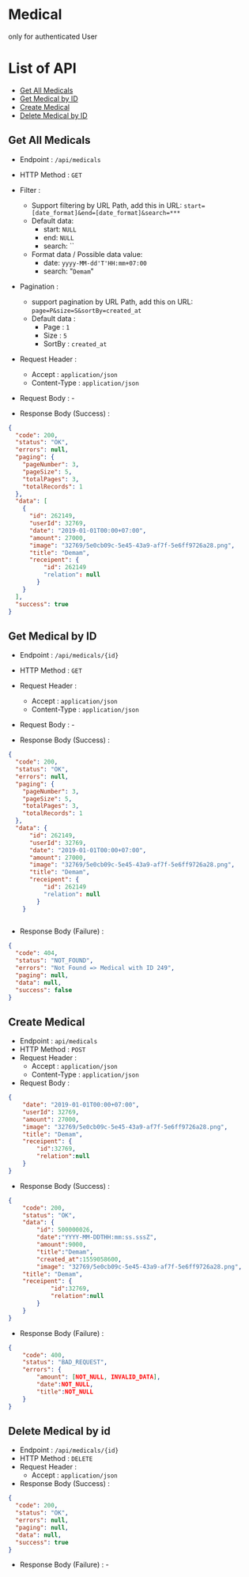 
# Medical
only for authenticated User

# List of API
- [Get All Medicals](#get-all-medicals)
- [Get Medical by ID](#get-medical-by-id)
- [Create Medical](#create-medical)
- [Delete Medical by ID](#delete-medical-by-id)

## Get All Medicals

- Endpoint : `/api/medicals`
- HTTP Method : `GET`
- Filter : 
    - Support filtering by URL Path, add this in URL: `start=[date_format]&end=[date_format]&search=***`
    - Default data:
        - start: `NULL`
        - end: `NULL`
        - search: ``
    - Format data / Possible data value:
        - date: `yyyy-MM-dd'T'HH:mm+07:00`
        - search: "`Demam`"
- Pagination : 
    - support pagination by URL Path, add this on URL: `page=P&size=S&sortBy=created_at`
    - Default data :
        - Page : `1`
        - Size : `5`
        - SortBy : `created_at`

- Request Header : 
    - Accept : `application/json`
    - Content-Type : `application/json`
- Request Body : -

- Response Body (Success) :

```json
{
  "code": 200,
  "status": "OK",
  "errors": null,
  "paging": {
    "pageNumber": 3,
    "pageSize": 5,
    "totalPages": 3,
    "totalRecords": 1
  },
  "data": [
    {
      "id": 262149,
      "userId": 32769,
      "date": "2019-01-01T00:00+07:00",
      "amount": 27000,
      "image": "32769/5e0cb09c-5e45-43a9-af7f-5e6ff9726a28.png",
      "title": "Demam",
      "receipent": {
	      "id": 262149
	      "relation": null
		}
    }
  ],
  "success": true
}
```

## Get Medical by ID
- Endpoint : `/api/medicals/{id}`
- HTTP Method : `GET`
- Request Header : 
    - Accept : `application/json`
    - Content-Type : `application/json`
- Request Body : -

- Response Body (Success) :

```json
{
  "code": 200,
  "status": "OK",
  "errors": null,
  "paging": {
    "pageNumber": 3,
    "pageSize": 5,
    "totalPages": 3,
    "totalRecords": 1
  },
  "data": {
      "id": 262149,
      "userId": 32769,
      "date": "2019-01-01T00:00+07:00",
      "amount": 27000,
      "image": "32769/5e0cb09c-5e45-43a9-af7f-5e6ff9726a28.png",
      "title": "Demam",
      "receipent": {
	      "id": 262149
	      "relation": null
		}
    }
  
```
- Response Body (Failure) :

```json
{
  "code": 404,
  "status": "NOT_FOUND",
  "errors": "Not Found => Medical with ID 249",
  "paging": null,
  "data": null,
  "success": false
}
```

## Create Medical
- Endpoint : `api/medicals`
- HTTP Method : `POST`
- Request Header : 
    - Accept : `application/json`
    - Content-Type : `application/json`
- Request Body : 
```json
{
    "date": "2019-01-01T00:00+07:00",
    "userId": 32769,
    "amount": 27000,
    "image": "32769/5e0cb09c-5e45-43a9-af7f-5e6ff9726a28.png",
    "title": "Demam",
    "receipent": {
		"id":32769,
		"relation":null
	}
}
```

- Response Body (Success) :

```json
{
    "code": 200,
    "status": "OK",
    "data": {
        "id": 500000026,
        "date":"YYYY-MM-DDTHH:mm:ss.sssZ",
        "amount":9000,
        "title":"Demam",
        "created_at":1559058600,
        "image": "32769/5e0cb09c-5e45-43a9-af7f-5e6ff9726a28.png",
    "title": "Demam",
    "receipent": {
			"id":32769,
			"relation":null
		}
    }
}
```

- Response Body (Failure) :

```json
{
    "code": 400,
    "status": "BAD_REQUEST",
    "errors": {
        "amount": [NOT_NULL, INVALID_DATA],
        "date":NOT_NULL,
        "title":NOT_NULL
    }
}
```
## Delete Medical by id

- Endpoint : `/api/medicals/{id}`
- HTTP Method : `DELETE`
- Request Header : 
    - Accept : `application/json`
- Response Body (Success) :

```json
{
  "code": 200,
  "status": "OK",
  "errors": null,
  "paging": null,
  "data": null,
  "success": true
}
```
- Response Body (Failure) : -

